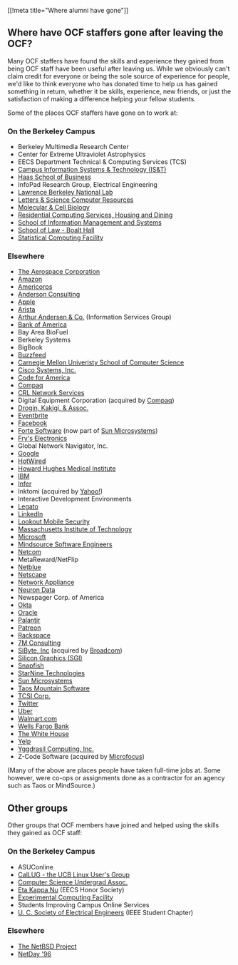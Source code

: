 [[!meta title="Where alumni have gone"]]

## Where have OCF staffers gone after leaving the OCF?

Many OCF staffers have found the skills and experience they gained from being
OCF staff have been useful after leaving us. While we obviously can't claim
credit for everyone or being the sole source of experience for people, we'd
like to think everyone who has donated time to help us has gained something in
return, whether it be skills, experience, new friends, or just the satisfaction
of making a difference helping your fellow students.

Some of the places OCF staffers have gone on to work at:

### On the Berkeley Campus

* Berkeley Multimedia Research Center
* Center for Extreme Ultraviolet Astrophysics
* EECS Department Technical & Computing Services (TCS)
* [Campus Information Systems & Technology (IS&T)](http://ist.berkeley.edu/)
* [Haas School of Business](http://www.haas.berkeley.edu/)
* InfoPad Research Group, Electrical Engineering
* [Lawrence Berkeley National Lab](http://www.lbl.gov/)
* [Letters & Science Computer Resources](http://ls.berkeley.edu/lscr/)
* [Molecular & Cell Biology](https://mcb.berkeley.edu)
* [Residential Computing Services, Housing and Dining](http://www.rescomp.berkeley.edu)
* [School of Information Management and Systems](http://www.sims.berkeley.edu/)
* [School of Law - Boalt Hall](http://www.law.berkeley.edu/)
* [Statistical Computing Facility](http://statistics.berkeley.edu/computing)

### Elsewhere

* [The Aerospace Corporation](http://www.aerospace.org)
* [Amazon](http://www.amazon.com)
* [Americorps](http://www.nationalservice.gov/programs/americorps)
* [Anderson Consulting](http://www.andersonconsultinggroup.com)
* [Apple](http://www.apple.com/)
* [Arista](https://www.arista.com/en/)
* [Arthur Andersen & Co.](http://www.arthurandersen.com/) (Information Services Group)
* [Bank of America](http://www.bofa.com/)
* Bay Area BioFuel
* Berkeley Systems
* BigBook
* [Buzzfeed](http://www.buzzfeed.com)
* [Carnegie Mellon Univeristy School of Computer Science](http://www.cs.cmu.edu/)
* [Cisco Systems, Inc.](http://www.cisco.com/)
* [Code for America](http://www.codeforamerica.org)
* [Compaq](http://www.compaq.com/)
* [CRL Network Services](http://www.crl.com/)
* Digital Equipment Corporation (acquired by [Compaq](http://www.compaq.com/))
* [Drogin, Kakigi, & Assoc.](http://www.dkstat.com/)
* [Eventbrite](https://www.eventbrite.com)
* [Facebook](https://www.facebook.com)
* [Forte Software](http://www.forte.com/) (now part of [Sun Microsystems](http://www.sun.com/))
* [Fry's Electronics](http://www.outpost.com/)
* Global Network Navigator, Inc.
* [Google](https://www.google.com)
* [HotWired](http://www.hotwired.com/)
* [Howard Hughes Medical Institute](http://www.hhmi.org/)
* [IBM](http://www.ibm.com/)
* [Infer](https://www.infer.com)
* Inktomi (acquired by [Yahoo!](https://www.yahoo.com))
* Interactive Development Environments
* [Legato](http://www.legato.com/)
* [LinkedIn](https://www.linkedin.com)
* [Lookout Mobile Security](https://www.lookout.com)
* [Massachusetts Institute of Technology](http://web.mit.edu)
* [Microsoft](http://www.microsoft.com/)
* [Mindsource Software Engineers](http://www.mindsrc.com/)
* [Netcom](http://www.netcom.com/)
* MetaReward/NetFlip
* [Netblue](http://www.netblue.com/)
* [Netscape](http://www.netscape.com/)
* [Network Appliance](http://www.netapp.com/)
* [Neuron Data](http://www.neurondata.com/)
* Newspager Corp. of America
* [Okta](https://www.okta.com)
* [Oracle](http://www.oracle.com/)
* [Palantir](https://www.palantir.com)
* [Patreon](https://www.patreon.com/)
* [Rackspace](http://www.rackspace.com)
* [7M Consulting](http://www.7mconsulting.com)
* [SiByte, Inc](http://sibyte.broadcom.com) (acquired by [Broadcom](http://www.broadcom.com))
* [Silicon Graphics (SGI)](http://www.sgi.com/)
* [Snapfish](http://www.snapfish.com/)
* [StarNine Technologies](http://www.starnine.com/)
* [Sun Microsystems](http://www.sun.com/)
* [Taos Mountain Software](http://www.taos.com)
* [TCSI Corp.](http://www.tcs.com/)
* [Twitter](https://twitter.com)
* [Uber](https://www.uber.com)
* [Walmart.com](http://www.walmart.com/)
* [Wells Fargo Bank](http://www.wellsfargo.com/)
* [The White House](https://www.whitehouse.gov)
* [Yelp](http://www.yelp.com/)
* [Yggdrasil Computing, Inc.](http://www.yggdrasil.com/)
* Z-Code Software (acquired by [Microfocus](http://www.microfocus.com))

(Many of the above are places people have taken full-time jobs at. Some
however, were co-ops or assignments done as a contractor for an agency such as
Taos or MindSource.)

## Other groups

Other groups that OCF members have joined and helped using the skills they
gained as OCF staff:

### On the Berkeley Campus

* ASUConline
* [CalLUG - the UCB Linux User's Group](https://www.ocf.berkeley.edu/~linux/)
* [Computer Science Undergrad Assoc.](http://www.csua.berkeley.edu/)
* [Eta Kappa Nu](http://www-hkn.eecs.berkeley.edu/) (EECS Honor Society)
* [Experimental Computing Facility](https://callink.berkeley.edu/organization/xcf)
* Students Improving Campus Online Services
* [U. C. Society of Electrical Engineers](https://ieee.berkeley.edu) (IEEE Student Chapter)

### Elsewhere

* [The NetBSD Project](http://www.netbsd.org/)
* [NetDay '96](https://en.wikipedia.org/wiki/NetDay#NetDay_.2796)
